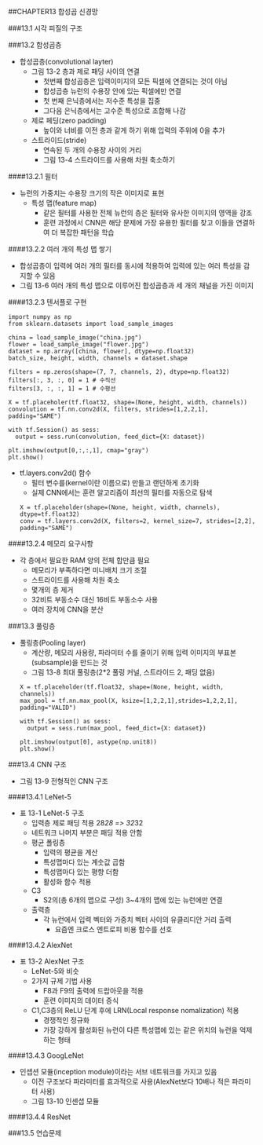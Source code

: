 ##CHAPTER13 합성곱 신경망

###13.1 시각 피질의 구조

###13.2 합성곱층
* 합성곱층(convolutional layter)
  - 그림 13-2 층과 제로 패딩 사이의 연결
    - 첫번째 합성곱층은 입력이미지의 모든 픽셀에 연결되는 것이 아님
    - 합성곱층 뉴런의 수용장 안에 있는 픽셀에만 연결
    - 첫 번째 은닉층에서는 저수준 특성을 집중
    - 그다음 은닉층에서는 고수준 특성으로 조합해 나감
  - 제로 페딩(zero padding)
    - 높이와 너비를 이전 층과 같게 하기 위해 입력의 주위에 0을 추가
  - 스트라이드(stride)
    - 연속된 두 개의 수용장 사이의 거리
    - 그림 13-4 스트라이드를 사용해 차원 축소하기
  
####13.2.1 필터
* 뉴런의 가중치는 수용장 크기의 작은 이미지로 표현
  - 특성 맵(feature map)
    - 같은 필터를 사용한 전체 뉴런의 층은 필터와 유사한 이미지의 영역을 강조
    - 훈련 과정에서 CNN은 해당 문제에 가장 유용한 필터를 찾고 이들을 연결하여 더 복잡한 패턴을 학습

####13.2.2 여러 개의 특성 맵 쌓기
* 합성곱층이 입력에 여러 개의 필터를 동시에 적용하여 입력에 있는 여러 특성을 감지할 수 있음
* 그림 13-6 여러 개의 특성 맵으로 이루어진 합성곱층과 세 개의 채널을 가진 이미지

####13.2.3 텐서플로 구현
``` 
import numpy as np
from sklearn.datasets import load_sample_images

china = load_sample_image("china.jpg")
flower = load_sample_image("flower.jpg")
dataset = np.array([china, flower], dtype=np.float32)
batch_size, height, width, channels = dataset.shape

filters = np.zeros(shape=(7, 7, channels, 2), dtype=np.float32)
filters[:, 3, :, 0] = 1 # 수직선
filters[3, :, :, 1] = 1 # 수평선

X = tf.placeholer(tf.float32, shape=(None, height, width, channels))
convolution = tf.nn.conv2d(X, filters, strides=[1,2,2,1], padding="SAME")

with tf.Session() as sess:
  output = sess.run(convolution, feed_dict={X: dataset})
  
plt.imshow(output[0,:,:,1], cmap="gray")
plt.show()
```
* tf.layers.conv2d() 함수
  - 필터 변수를(kernel이란 이름으로) 만들고 랜던하게 초기화
  - 실제 CNN에서는 훈련 알고리즘이 최선의 필터를 자동으로 탐색
  ``` 
  X = tf.placeholder(shape=(None, height, width, channels), dtype=tf.float32)
  conv = tf.layers.conv2d(X, filters=2, kernel_size=7, strides=[2,2], padding="SAME")
  ```

####13.2.4 메모리 요구사항
* 각 층에서 필요한 RAM 양의 전체 합만큼 필요
  - 메모리가 부족하다면 미니배치 크기 조절
  - 스트라이드를 사용해 차원 축소
  - 몇개의 층 제거
  - 32비트 부동소수 대신 16비트 부동소수 사용
  - 여러 장치에 CNN을 분산

###13.3 풀링층
* 풀링층(Pooling layer)
  - 계산량, 메모리 사용량, 파라미터 수를 줄이기 위해 입력 이미지의 부표본(subsample)을 만드는 것
  - 그림 13-8 최대 풀링층(2*2 풀링 커널, 스트라이드 2, 패딩 없음)
  ``` 
  X = tf.placeholder(tf.float32, shape=(None, height, width, channels))
  max_pool = tf.nn.max_pool(X, ksize=[1,2,2,1],strides=1,2,2,1], padding="VALID")
  
  with tf.Session() as sess:
    output = sess.run(max_pool, feed_dict={X: dataset})
    
  plt.imshow(output[0], astype(np.unit8))
  plt.show()
  ```

###13.4 CNN 구조
* 그림 13-9 전형적인 CNN 구조

####13.4.1 LeNet-5
* 표 13-1 LeNet-5 구조
  - 입력층 제로 패딩 적용 28*28 => 32*32
  - 네트워크 나머지 부분은 패딩 적용 안함
  - 평균 폴링층
    - 입력의 평균을 계산
    - 특성맵마다 있는 계숫값 곱함
    - 특성맵마다 있는 평향 더함
    - 활성화 함수 적용
  - C3
    - S2의(총 6개의 맵으로 구성) 3~4개의 맵에 있는 뉴런에만 연결
  - 출력층
    - 각 뉴런에서 입력 벡터와 가중치 벡터 사이의 유클리디안 거리 출력
      -  요즘엔 크로스 엔트로피 비용 함수를 선호     

####13.4.2 AlexNet
* 표 13-2 AlexNet 구조
  - LeNet-5와 비슷
  - 2가지 규제 기법 사용
    - F8과 F9의 출력에 드랍아웃을 적용
    - 훈련 이미지의 데이터 증식
  - C1,C3층의 ReLU 단계 후에 LRN(Local response nomalization) 적용
    - 경쟁적인 정규화
    - 가장 강하게 활성화된 뉴런이 다른 특성맵에 있는 같은 위치의 뉴런을 억제하는 형태

####13.4.3 GoogLeNet
* 인셉션 모듈(inception module)이라는 서브 네트워크를 가지고 있음
  - 이전 구조보다 파라미터를 효과적으로 사용(AlexNet보다 10배나 적은 파라미터 사용)
  - 그림 13-10 인센셥 모듈

####13.4.4 ResNet

###13.5 연습문제
